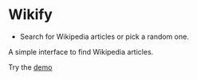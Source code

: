 # Wikify

- Search for Wikipedia articles or pick a random one.

A simple interface to find Wikipedia articles.

Try the [demo](http://wikify.scorpio.design)
